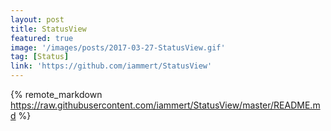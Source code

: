 ```yaml
---
layout: post
title: StatusView
featured: true
image: '/images/posts/2017-03-27-StatusView.gif'
tag: [Status]
link: 'https://github.com/iammert/StatusView'
---
```


{% remote_markdown https://raw.githubusercontent.com/iammert/StatusView/master/README.md %}
